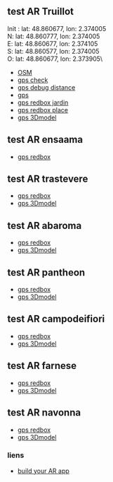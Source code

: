 ## test AR Truillot

Init : lat: 48.860677, lon: 2.374005\
N: lat: 48.860777, lon: 2.374005\
E: lat: 48.860677, lon: 2.374105\
S: lat: 48.860577, lon: 2.374005\
O: lat: 48.860677, lon: 2.373905\

* [OSM](./truillot/osm-my-position_firstpos/index.html)
* [gps check](./truillot/gps_check.html)
* [gps debug distance](./truillot/gps_boxes_debug.html)
* [gps](./truillot/gps_boxes.html)
* [gps redbox jardin](./truillot/gps_jardin.html)
* [gps redbox place](./truillot/gps_place.html)
* [gps 3Dmodel](./truillot/gps_3Dmodel.html)
<!-- * [simulate](./truillot/simulate_boxes.html) -->

## test AR ensaama
* [gps redbox](./ensaama/gps_3Dmodel.html)

## test AR trastevere
* [gps redbox](./transtevere/gps_redbox.html)
* [gps 3Dmodel](./transtevere/gps_3Dmodel.html)

## test AR abaroma
* [gps redbox](./abaroma/gps_redbox.html)
* [gps 3Dmodel](./abaroma/gps_3Dmodel.html)

## test AR pantheon
* [gps redbox](./pantheon/gps_redbox.html)
* [gps 3Dmodel](./pantheon/gps_3Dmodel.html)

## test AR campodeifiori
* [gps redbox](./campodeifiori/gps_redbox.html)
* [gps 3Dmodel](./campodeifiori/gps_3Dmodel.html)

## test AR farnese
* [gps redbox](./farnese/gps_redbox.html)
* [gps 3Dmodel](./farnese/gps_3Dmodel.html)

## test AR navonna
* [gps redbox](./navonna/gps_redbox.html)
* [gps 3Dmodel](./navonna/gps_3Dmodel.html)



### liens
* [build your AR app](https://medium.com/chialab-open-source/build-your-location-based-augmented-reality-web-app-c2442e716564)